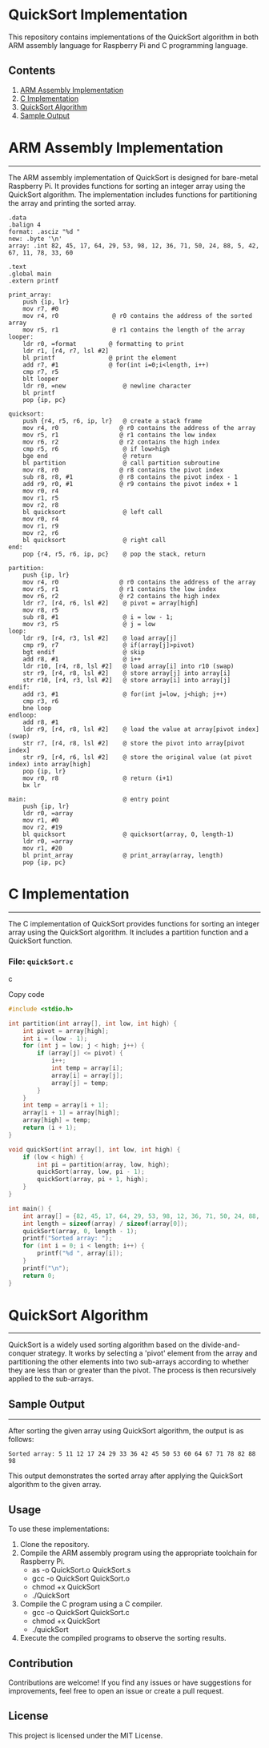 ﻿
QuickSort Implementation
========================

This repository contains implementations of the QuickSort algorithm in both ARM assembly language for Raspberry Pi and C programming language.

Contents
--------

1.  [ARM Assembly Implementation](#arm-assembly-implementation)
2.  [C Implementation](#c-implementation)
3.  [QuickSort Algorithm](#quicksort-algorithm)
4.  [Sample Output](#sample-output)

# ARM Assembly Implementation
---------------------------

The ARM assembly implementation of QuickSort is designed for bare-metal Raspberry Pi. It provides functions for sorting an integer array using the QuickSort algorithm. The implementation includes functions for partitioning the array and printing the sorted array.

```assembly
.data
.balign 4
format: .asciz "%d "
new: .byte '\n'
array: .int 82, 45, 17, 64, 29, 53, 98, 12, 36, 71, 50, 24, 88, 5, 42, 67, 11, 78, 33, 60

.text
.global main
.extern printf

print_array:
    push {ip, lr}
    mov r7, #0
    mov r4, r0               @ r0 contains the address of the sorted array
    mov r5, r1               @ r1 contains the length of the array
looper:
    ldr r0, =format         @ formatting to print
    ldr r1, [r4, r7, lsl #2]
    bl printf               @ print the element
    add r7, #1              @ for(int i=0;i<length, i++)
    cmp r7, r5
    blt looper
    ldr r0, =new                @ newline character
    bl printf
    pop {ip, pc}

quicksort:
    push {r4, r5, r6, ip, lr}   @ create a stack frame    
    mov r4, r0                 @ r0 contains the address of the array
    mov r5, r1                 @ r1 contains the low index
    mov r6, r2                 @ r2 contains the high index
    cmp r5, r6                  @ if low>high
    bge end                     @ return
    bl partition                @ call partition subroutine
    mov r8, r0                 @ r8 contains the pivot index
    sub r8, r8, #1             @ r8 contains the pivot index - 1
    add r9, r0, #1             @ r9 contains the pivot index + 1
    mov r0, r4
    mov r1, r5
    mov r2, r8
    bl quicksort                @ left call
    mov r0, r4
    mov r1, r9
    mov r2, r6
    bl quicksort                @ right call
end:
    pop {r4, r5, r6, ip, pc}    @ pop the stack, return

partition:
    push {ip, lr}
    mov r4, r0                 @ r0 contains the address of the array
    mov r5, r1                 @ r1 contains the low index
    mov r6, r2                 @ r2 contains the high index
    ldr r7, [r4, r6, lsl #2]    @ pivot = array[high]
    mov r8, r5  
    sub r8, #1                  @ i = low - 1;
    mov r3, r5                  @ j = low
loop:
    ldr r9, [r4, r3, lsl #2]    @ load array[j]
    cmp r9, r7                  @ if(array[j]>pivot)                                
    bgt endif                   @ skip
    add r8, #1                  @ i++
    ldr r10, [r4, r8, lsl #2]   @ load array[i] into r10 (swap)
    str r9, [r4, r8, lsl #2]    @ store array[j] into array[i]
    str r10, [r4, r3, lsl #2]   @ store array[i] into array[j]
endif:
    add r3, #1                  @ for(int j=low, j<high; j++)
    cmp r3, r6
    bne loop
endloop:
    add r8, #1
    ldr r9, [r4, r8, lsl #2]    @ load the value at array[pivot index] (swap)
    str r7, [r4, r8, lsl #2]    @ store the pivot into array[pivot index]
    str r9, [r4, r6, lsl #2]    @ store the original value (at pivot index) into array[high]
    pop {ip, lr}
    mov r0, r8                  @ return (i+1)
    bx lr

main:                           @ entry point
    push {ip, lr}
    ldr r0, =array
    mov r1, #0
    mov r2, #19
    bl quicksort                @ quicksort(array, 0, length-1)
    ldr r0, =array
    mov r1, #20
    bl print_array              @ print_array(array, length)
    pop {ip, pc}
```

# C Implementation
----------------

The C implementation of QuickSort provides functions for sorting an integer array using the QuickSort algorithm. It includes a partition function and a QuickSort function.

### File: `quickSort.c`

c

Copy code

```c
#include <stdio.h>

int partition(int array[], int low, int high) {
    int pivot = array[high];
    int i = (low - 1);
    for (int j = low; j < high; j++) {
        if (array[j] <= pivot) {
            i++;
            int temp = array[i];
            array[i] = array[j];
            array[j] = temp;
        }
    }
    int temp = array[i + 1];
    array[i + 1] = array[high];
    array[high] = temp;
    return (i + 1);
}

void quickSort(int array[], int low, int high) {
    if (low < high) {
        int pi = partition(array, low, high);
        quickSort(array, low, pi - 1);
        quickSort(array, pi + 1, high);
    }
}

int main() {
    int array[] = {82, 45, 17, 64, 29, 53, 98, 12, 36, 71, 50, 24, 88, 5, 42, 67, 11, 78, 33, 60};
    int length = sizeof(array) / sizeof(array[0]);
    quickSort(array, 0, length - 1);
    printf("Sorted array: ");
    for (int i = 0; i < length; i++) {
        printf("%d ", array[i]);
    }
    printf("\n");
    return 0;
}

```

# QuickSort Algorithm
-------------------

QuickSort is a widely used sorting algorithm based on the divide-and-conquer strategy. It works by selecting a 'pivot' element from the array and partitioning the other elements into two sub-arrays according to whether they are less than or greater than the pivot. The process is then recursively applied to the sub-arrays.

## Sample Output
-------------

After sorting the given array using QuickSort algorithm, the output is as follows:


`Sorted array: 5 11 12 17 24 29 33 36 42 45 50 53 60 64 67 71 78 82 88 98`

This output demonstrates the sorted array after applying the QuickSort algorithm to the given array.

Usage
-----

To use these implementations:

1.  Clone the repository.
2.  Compile the ARM assembly program using the appropriate toolchain for Raspberry Pi.
	- as -o QuickSort.o QuickSort.s
	- gcc -o QuickSort QuickSort.o
	- chmod +x QuickSort
	- ./QuickSort
3.  Compile the C program using a C compiler.
	- gcc -o QuickSort QuickSort.c
	- chmod +x QuickSort
	- ./quickSort
5.  Execute the compiled programs to observe the sorting results.

Contribution
------------

Contributions are welcome! If you find any issues or have suggestions for improvements, feel free to open an issue or create a pull request.

License
-------

This project is licensed under the MIT License.
